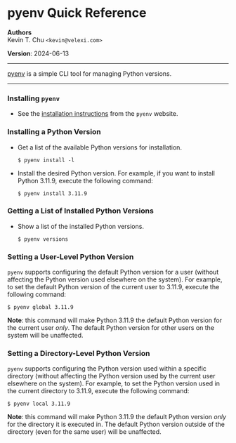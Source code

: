 pyenv Quick Reference
=====================

__Authors__  
Kevin T. Chu `<kevin@velexi.com>`

__Version__: 2024-06-13

--------------------------------------------------------------------------------------------

[pyenv][pyenv] is a simple CLI tool for managing Python versions.

--------------------------------------------------------------------------------------------

### Installing `pyenv`

* See the [installation instructions][pyenv-installation] from the `pyenv`
  website.

### Installing a Python Version

* Get a list of the available Python versions for installation.

  ```shell
  $ pyenv install -l
  ```

* Install the desired Python version. For example, if you want to install
  Python 3.11.9, execute the following command:

  ```shell
  $ pyenv install 3.11.9
  ```

### Getting a List of Installed Python Versions

* Show a list of the installed Python versions.

  ```shell
  $ pyenv versions
  ```

### Setting a User-Level Python Version

`pyenv` supports configuring the default Python version for a user (without
affecting the Python version used elsewhere on the system). For example, to
set the default Python version of the current user to 3.11.9, execute the
following command:

```shell
$ pyenv global 3.11.9
```

__Note__: this command will make Python 3.11.9 the default Python version
for the current user _only_. The default Python version for other users on the
system will be unaffected.

### Setting a Directory-Level Python Version

`pyenv` supports configuring the Python version used within a specific
directory (without affecting the Python version used by the current user
elsewhere on the system). For example, to set the Python version used in the
current directory to 3.11.9, execute the following command:

```shell
$ pyenv local 3.11.9
```

__Note__: this command will make Python 3.11.9 the default Python version
_only_ for the directory it is executed in. The default Python version outside
of the directory (even for the same user) will be unaffected.

[----------------------------------- EXTERNAL LINKS -----------------------------------]: #

[pyenv]: https://github.com/pyenv/pyenv

[pyenv-installation]: https://github.com/pyenv/pyenv#installation
